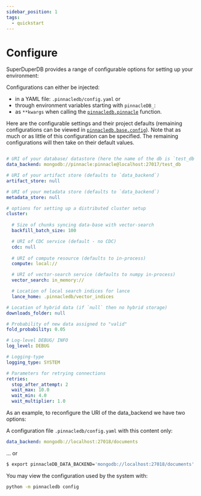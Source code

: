 ```yaml
---
sidebar_position: 1
tags:
  - quickstart
---
```


# Configure

SuperDuperDB provides a range of configurable options for setting
up your environment:

Configurations can either be injected:

- in a YAML file: `.pinnacledb/config.yaml` or
- through environment variables starting with `pinnacleDB_`:
- as `**kwargs` when calling the [`pinnacledb.pinnacle`](./connecting.md) function.

Here are the configurable settings and their project defaults 
(remaining configurations can be viewed in [`pinnacledb.base.config`](https://github.com/SuperDuperDB/pinnacledb/blob/main/pinnacledb/base/config.py)). Note that as much or as little of this configuration can be specified. The remaining 
configurations will then take on their default values.


```yaml

# URI of your database/ datastore (here the name of the db is `test_db`)
data_backend: mongodb://pinnacle:pinnacle@localhost:27017/test_db

# URI of your artifact store (defaults to `data_backend`)
artifact_store: null

# URI of your metadata store (defaults to `data_backend`)
metadata_store: null

# options for setting up a distributed cluster setup
cluster:
  
  # Size of chunks syncing data-base with vector-search
  backfill_batch_size: 100

  # URI of CDC service (default - no CDC)
  cdc: null
  
  # URI of compute resource (defaults to in-process)
  compute: local://

  # URI of vector-search service (defaults to numpy in-process)
  vector_search: in_memory://

  # Location of local search indices for lance
  lance_home: .pinnacledb/vector_indices

# Location of hybrid data (if `null` then no hybrid storage)
downloads_folder: null

# Probability of new data assigned to "valid"
fold_probability: 0.05

# Log-level DEBUG/ INFO
log_level: DEBUG

# Logging-type
logging_type: SYSTEM

# Parameters for retrying connections
retries:
  stop_after_attempt: 2
  wait_max: 10.0
  wait_min: 4.0
  wait_multiplier: 1.0
```

As an example, to reconfigure the URI of the data_backend we have two options:

A configuration file `.pinnacledb/config.yaml` with this content only:

```yaml
data_backend: mongodb://localhost:27018/documents
```

... or

```bash
$ export pinnacleDB_DATA_BACKEND='mongodb://localhost:27018/documents'
```

You may view the configuration used by the system with:

```bash
python -m pinnacledb config
```